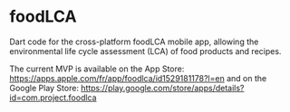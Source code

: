 # foodLCA

Dart code for the cross-platform foodLCA mobile app, allowing the environmental life cycle assessment (LCA) of food products and recipes.

The current MVP is available on the App Store: https://apps.apple.com/fr/app/foodlca/id1529181178?l=en and on the Google Play Store: https://play.google.com/store/apps/details?id=com.project.foodlca
